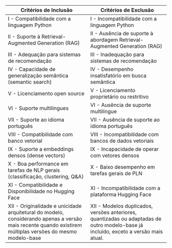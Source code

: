 | Critérios de Inclusão                                                                                                                              | Critérios de Exclusão                                                                                                                    |
|---------------------------------------------------------------------------------------------------------------------------------------------------|------------------------------------------------------------------------------------------------------------------------------------------|
| I - Compatibilidade com a linguagem Python                                                                                                        | I - Incompatibilidade com a linguagem Python                                                                                             |
| II - Suporte à Retrieval-Augmented Generation (RAG)                                                                                               | II - Ausência de suporte à abordagem Retrieval-Augmented Generation (RAG)                                                                |
| III - Adequação para sistemas de recomendação                                                                                                     | III - Inadequação para sistemas de recomendação                                                                                          |
| IV - Capacidade de generalização semântica (semantic search)                                                                                      | IV - Desempenho insatisfatório em busca semântica                                                                                        |
| V - Licenciamento open source                                                                                                                     | V - Licenciamento proprietário ou restritivo                                                                                             |
| VI - Suporte multilingues                                                                                                                         | VI - Ausência de suporte multilingue                                                                                                     |
| VII - Suporte ao idioma português                                                                                                                 | VII - Ausência de suporte ao idioma português                                                                                            |
| VIII - Compatibilidade com banco vetorial                                                                                                         | VIII - Incompatibilidade com bancos de dados vetoriais                                                                                   |
| IX - Suporte a embeddings densos (dense vectors)                                                                                                  | IX - Incapacidade de operar com vetores densos                                                                                           |
| X - Boa performance em tarefas de NLP gerais (classificação, clustering, Q&A)                                                                     | X - Baixo desempenho em tarefas gerais de PLN                                                                                            |
| XI - Compatibilidade e Disponibilidade no Hugging Face                                                                                            | XI - Incompatibilidade com a plataforma Hugging Face                                                                                     |
| XII - Originalidade e unicidade arquitetural do modelo, considerando apenas a versão mais recente quando existirem múltiplas versões do mesmo modelo-base | XII - Modelos duplicados, versões anteriores, quantizadas ou adaptadas de outro modelo-base já incluído, exceto a versão mais atual.       |

